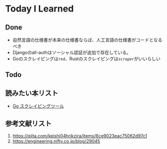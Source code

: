 # Today I Learned

## Done
- 自然言語の仕様書が本来の仕様書ならば、人工言語の仕様書がコードとなるべき
- Djangoのall-authはソーシャル認証が追加で存在している。
- Goのスクレイピングは`rod`、Rustのスクレイピングは`scraper`がいいらしい

## Todo

## 読みたい本リスト
- [Go スクレイピングツール](https://www.amazon.co.jp/Go%E5%88%9D%E5%BF%83%E8%80%85%E3%81%A7%E3%82%82%E4%BD%9C%E3%82%8C%E3%82%8B%E3%82%B9%E3%82%AF%E3%83%AC%E3%82%A4%E3%83%94%E3%83%B3%E3%82%B0%E3%83%84%E3%83%BC%E3%83%AB-%E6%8A%80%E8%A1%93%E3%81%AE%E6%B3%89%E3%82%B7%E3%83%AA%E3%83%BC%E3%82%BA-%E5%B1%B1%E7%94%B0-%E6%82%A0%E5%A4%AA/dp/4295601853)

## 参考文献リスト
1. https://qiita.com/keishi04hrikzira/items/6ce9023eac75062d97c1
2. https://engineering.nifty.co.jp/blog/29045